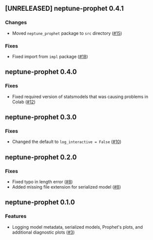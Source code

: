 ## [UNRELEASED]  neptune-prophet 0.4.1

### Changes
- Moved `neptune_prophet` package to `src` directory  ([#15](https://github.com/neptune-ai/neptune-prophet/pull/15))

### Fixes
- Fixed import from `impl` package ([#18](https://github.com/neptune-ai/neptune-prophet/pull/18))
## neptune-prophet 0.4.0

### Fixes

- Fixed required version of statsmodels that was causing problems in Colab ([#12](https://github.com/neptune-ai/neptune-prophet/pull/12))

## neptune-prophet 0.3.0

### Fixes
- Changed the default to `log_interactive = False` ([#10](https://github.com/neptune-ai/neptune-prophet/pull/10))

## neptune-prophet 0.2.0

### Fixes
- Fixed typo in length error ([#8](https://github.com/neptune-ai/neptune-prophet/pull/8))
- Added missing file extension for serialized model ([#8](https://github.com/neptune-ai/neptune-prophet/pull/8))

## neptune-prophet 0.1.0

### Features
- Logging model metadata, serialized models, Prophet's plots, and additional diagnostic plots ([#3](https://github.com/neptune-ai/neptune-prophet/pull/3))
